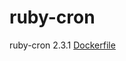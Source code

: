 # ruby-cron

ruby-cron 2.3.1 [Dockerfile](https://github.com/machikoe/ruby-cron/blob/v2.3.1/Dockerfile)
